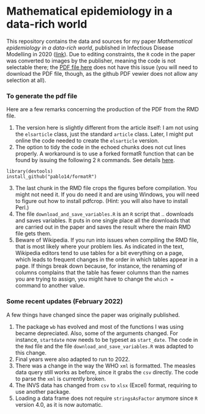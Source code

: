# Mathematical epidemiology in a data-rich world
This repository contains the data and sources for my paper *Mathematical epidemiology in a data-rich world*, published in Infectious Disease Modelling in 2020 ([link](https://doi.org/10.1016/j.idm.2019.12.008)). Due to editing constraints, the `R` code in the paper was converted to images by the publisher, meaning the code is not selectable there; the [PDF file here](https://github.com/julien-arino/modelling-with-data/blob/master/MathEpiInADataRichWorld.pdf) does not have this issue (you will need to download the PDF file, though, as the github PDF vewier does not allow any selection at all).

### To generate the pdf file
Here are a few remarks concerning the production of the PDF from the RMD file.

1. The version here is slightly different from the article itself: I am not using the `elsarticle` class, just the standard `article` class. Later, I might put online the code needed to create the `elsarticle` version.
2. The option to tidy the code in the echoed chunks does not cut lines properly. A workaround is to use a forked formatR function that can be found by issuing the following 2 `R` commands. See details [here](https://stackoverflow.com/questions/20778635/formatr-width-cutoff-issue).
```
library(devtools)
install_github("pablo14/formatR")
```
3. The last chunk in the RMD file crops the figures before compilation. You might not need it. If you do need it and are using Windows, you will need to figure out how to install pdfcrop. (Hint: you will also have to install Perl.)
4. The file `download_and_save_variables.R` is an `R` script that .. downloads and saves variables. It puts in one single place all the downloads that are carried out in the paper and saves the result where the main RMD file gets them.
5. Beware of Wikipedia. If you run into issues when compiling the RMD file, that is most likely where your problem lies. As indicated in the text, Wikipedia editors tend to use tables for a bit everything on a page, which leads to frequent changes in the order in which tables appear in a page. If things break down because, for instance, the renaming of columns complains that the table has fewer columns than the names you are trying to assign, you might have to change the `which =` command to another value.

### Some recent updates (February 2022)
A few things have changed since the paper was originally published.

1. The package `wb` has evolved and most of the functions I was using became depreciated. Also, some of the arguments changed. For instance, `startdate` now needs to be typeset as `start_date`. The code in the `Rmd` file and the file `download_and_save_variables.R` was adapted to this change. 
2. Final years were also adapted to run to 2022.
3. There was a change in the way the WHO `xml` is formatted. The measles data query still works as before, since it grabs the `csv` directly. The code to parse the `xml` is currently broken.
4. The INVS data has changed from `csv` to `xlsx` (Excel) format, requiring to use another package.
5. Loading a data frame does not require `stringsAsFactor` anymore since `R` version 4.0, as it is now automatic.
